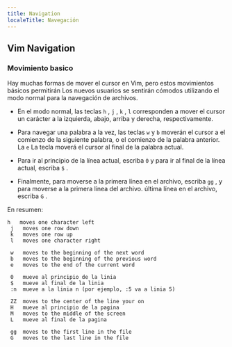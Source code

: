 ```yaml
---
title: Navigation
localeTitle: Navegación
---
```

## Vim Navigation

### Movimiento basico

Hay muchas formas de mover el cursor en Vim, pero estos movimientos básicos permitirán Los nuevos usuarios se sentirán cómodos utilizando el modo normal para la navegación de archivos.

*   En el modo normal, las teclas `h` , `j` , `k` , `l` corresponden a mover el cursor un carácter a la izquierda, abajo, arriba y derecha, respectivamente.
    
*   Para navegar una palabra a la vez, las teclas `w` y `b` moverán el cursor a el comienzo de la siguiente palabra, o el comienzo de la palabra anterior. La `e` La tecla moverá el cursor al final de la palabra actual.
    
*   Para ir al principio de la línea actual, escriba `0` y para ir al final de la línea actual, escriba `$` .
    
*   Finalmente, para moverse a la primera línea en el archivo, escriba `gg` , y para moverse a la primera línea del archivo. última línea en el archivo, escriba `G` .
    

En resumen:

```vim
h   moves one character left 
 j   moves one row down 
 k   moves one row up 
 l   moves one character right 
 
 w   moves to the beginning of the next word 
 b   moves to the beginning of the previous word 
 e   moves to the end of the current word 
 
 0   mueve al principio de la linia
 $   mueve al final de la linia
 :n  mueve a la linia n (por ejemplo, :5 va a linia 5)
 
 ZZ  moves to the center of the line your on 
 H   mueve al principio de la pagina
 M   moves to the middle of the screen 
 L   mueve al final de la pagina 
 
 gg  moves to the first line in the file 
 G   moves to the last line in the file 

```
